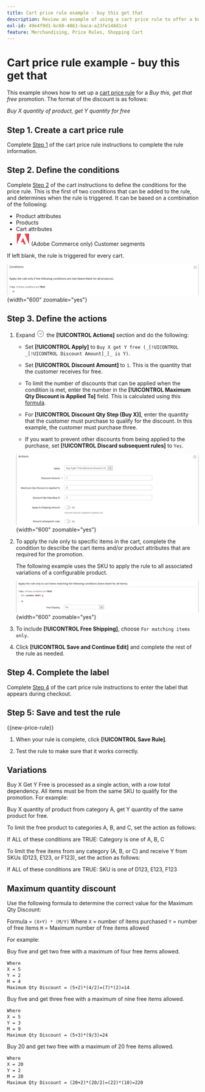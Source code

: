 ```yaml
---
title: Cart price rule example - buy this get that
description: Review an example of using a cart price rule to offer a buy-this-get-that promotion.
exl-id: 49e4f9d1-bc60-4861-baca-a23fe148d1c4
feature: Merchandising, Price Rules, Shopping Cart
---
```

# Cart price rule example - buy this get that

This example shows how to set up a [cart price rule](price-rules-cart.md) for a _Buy this, get that free_ promotion. The format of the discount is as follows:

_Buy X quantity of product, get Y quantity for free_

## Step 1. Create a cart price rule

Complete [Step 1](price-rules-cart.md) of the cart price rule instructions to complete the rule information.

## Step 2. Define the conditions

Complete [Step 2](price-rules-cart.md) of the cart instructions to define the conditions for the price rule. This is the first of two conditions that can be added to the rule, and determines when the rule is triggered. It can be based on a combination of the following:

- Product attributes
- Products
- Cart attributes
- ![Adobe Commerce](../assets/adobe-logo.svg) (Adobe Commerce only) Customer segments

If left blank, the rule is triggered for every cart.

![Cart price rule - condition](./assets/buy-x-get-y-condition-default.png){width="600" zoomable="yes"}

## Step 3. Define the actions

1. Expand ![Expansion selector](../assets/icon-display-expand.png) the **[!UICONTROL Actions]** section and do the following:

   - Set **[!UICONTROL Apply]** to `Buy X get Y free (_[!UICONTROL _[!UICONTROL Discount Amount]_]_ is Y)`.

   - Set **[!UICONTROL Discount Amount]** to `1`. This is the quantity that the customer receives for free.

   - To limit the number of discounts that can be applied when the condition is met, enter the number in the **[!UICONTROL Maximum Qty Discount is Applied To]** field. This is calculated using this [formula](#maximum-quantity-discount).

   - For **[!UICONTROL Discount Qty Step (Buy X)]**, enter the quantity that the customer must purchase to qualify for the discount. In this example, the customer must purchase three.

   - If you want to prevent other discounts from being applied to the purchase, set **[!UICONTROL Discard subsequent rules]** to `Yes`.

   ![Cart price rule - buy 3 get 1 free](./assets/buy-3-get-1-actions.png){width="600" zoomable="yes"}

1. To apply the rule only to specific items in the cart, complete the condition to describe the cart items and/or product attributes that are required for the promotion.

   The following example uses the SKU to apply the rule to all associated variations of a configurable product.

   ![Cart price rule - condition for cart items](./assets/buy-3-get-1-actions-condition.png){width="600" zoomable="yes"}

1. To include **[!UICONTROL Free Shipping]**, choose `For matching items only`.

1. Click **[!UICONTROL Save and Continue Edit]** and complete the rest of the rule as needed.

## Step 4. Complete the label

Complete [Step 4](price-rules-cart.md) of the cart price rule instructions to enter the label that appears during checkout.

## Step 5: Save and test the rule

{{new-price-rule}}

1. When your rule is complete, click **[!UICONTROL Save Rule]**.

1. Test the rule to make sure that it works correctly.

## Variations

Buy X Get Y Free is processed as a single action, with a _row total_ dependency. All items must be from the same SKU to qualify for the promotion. For example:

   Buy X quantity of product from category A, get Y quantity of the same product for free.

To limit the free product to categories A, B, and C, set the action as follows:

   If ALL of these conditions are TRUE:
   Category is one of A, B, C

To limit the free items from any category (A, B, or C) and receive Y from SKUs (D123, E123, or F123), set the action as follows:

   If ALL of these conditions are TRUE:
   SKU is one of D123, E123, F123

## Maximum quantity discount

Use the following formula to determine the correct value for the Maximum Qty Discount:

   Formula = `(X+Y) * (M/Y)`
    Where
    `X` = number of items purchased
    `Y` = number of free items
    `M` = Maximum number of free items allowed

For example:

Buy five and get two free with a maximum of four free items allowed.

    Where
    X = 5
    Y = 2
    M = 4
    Maximum Qty Discount = (5+2)*(4/2)=(7)*(2)=14

Buy five and get three free with a maximum of nine free items allowed.

    Where
    X = 5
    Y = 3
    M = 9
    Maximum Qty Discount = (5+3)*(9/3)=24

Buy 20 and get two free with a maximum of 20 free items allowed.

    Where
    X = 20
    Y = 2
    M = 20
    Maximum Qty Discount = (20+2)*(20/2)=(22)*(10)=220
